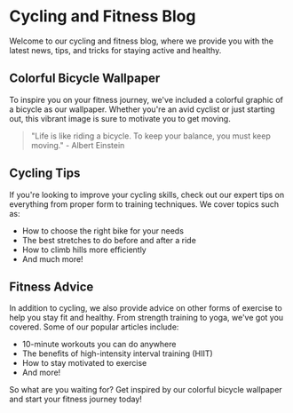 <!--
Write me markdown content of website with wallpaper:

"A colorful graphic of a bicycle for a cycling or fitness blog"

The header of the page should not be copy of the text but rather a real content of the website which is using this wallpaper.

- Feel free to use structure like headings, bullets, numbering, blockquotes, paragraphs, horizontal lines, etc.
- You can use formatting like bold or _italic_
- You can include UTF-8 emojis
- Links should be only #hash anchors (and you can refer to the document itself)
- Do not include images
-->

<!--font:"Montserrat"-->

# Cycling and Fitness Blog

Welcome to our cycling and fitness blog, where we provide you with the latest news, tips, and tricks for staying active and healthy. 

## Colorful Bicycle Wallpaper

To inspire you on your fitness journey, we've included a colorful graphic of a bicycle as our wallpaper. Whether you're an avid cyclist or just starting out, this vibrant image is sure to motivate you to get moving.

> "Life is like riding a bicycle. To keep your balance, you must keep moving." - Albert Einstein

## Cycling Tips

If you're looking to improve your cycling skills, check out our expert tips on everything from proper form to training techniques. We cover topics such as:

- How to choose the right bike for your needs
- The best stretches to do before and after a ride
- How to climb hills more efficiently
- And much more!

## Fitness Advice

In addition to cycling, we also provide advice on other forms of exercise to help you stay fit and healthy. From strength training to yoga, we've got you covered. Some of our popular articles include:

- 10-minute workouts you can do anywhere
- The benefits of high-intensity interval training (HIIT)
- How to stay motivated to exercise
- And more!

So what are you waiting for? Get inspired by our colorful bicycle wallpaper and start your fitness journey today!
